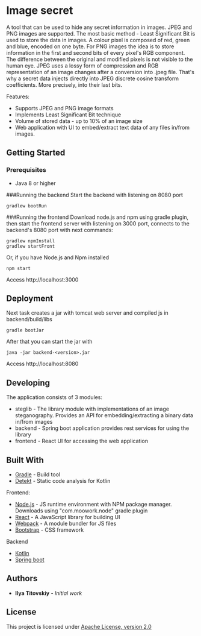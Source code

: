 # Image secret

 A tool that can be used to hide any secret information in images. JPEG and PNG images are supported.
 The most basic method - Least Significant Bit is used to store the data in images.
 A colour pixel is composed of red, green and blue, encoded on one byte.
 For PNG images the idea is to store information in the first and second bits of every pixel's RGB component.
 The difference between the original and modified pixels is not visible to the human eye. 
 JPEG uses a lossy form of compression and RGB representation of an image changes after a conversion into .jpeg file.
 That's why a secret data injects directly into JPEG discrete cosine transform coefficients. More precisely, into their last bits.

Features:
* Supports JPEG and PNG image formats
* Implements Least Significant Bit technique
* Volume of stored data - up to 10% of an image size
* Web application with UI to embed/extract text data of any files in/from images.

## Getting Started
### Prerequisites

* Java 8 or higher

###Running the backend
Start the backend with listening on 8080 port
```
gradlew bootRun
```

###Running the frontend
Download node.js and npm using gradle plugin, then start the frontend server with listening on 3000 port, connects to the backend's 8080 port with next commands:

```
gradlew npmInstall
gradlew startFront
```
Or, if you have Node.js and Npm installed
```
npm start
```

Access http://localhost:3000

## Deployment

Next task creates a jar with tomcat web server and compiled js in backend/build/libs
```
gradle bootJar
```
After that you can start the jar with
```
java -jar backend-<version>.jar
```
Access http://localhost:8080

## Developing

The application consists of 3 modules:

* steglib - The library module with implementations of an image steganography. Provides an API for embedding/extracting a binary data in/from images
* backend - Spring boot application provides rest services for using the library
* frontend - React UI for accessing the web application

## Built With
* [Gradle](https://www.gradle.org) - Build tool
* [Detekt](https://arturbosch.github.io/detekt/) - Static code analysis for Kotlin

Frontend:
* [Node.js](https://nodejs.org/) - JS runtime environment with NPM package manager. Downloads using "com.moowork.node" gradle plugin
* [React](https://reactjs.org/) - A JavaScript library for building UI
* [Webpack](https://webpack.js.org/) - A module bundler for JS files
* [Bootstrap](https://getbootstrap.com/) - CSS framework

Backend
* [Kotlin](https://kotlinlang.org/) 
* [Spring boot](https://spring.io/projects/spring-boot)

## Authors

* **Ilya Titovskiy** - *Initial work*

## License

This project is licensed under [Apache License, version 2.0](https://www.apache.org/licenses/LICENSE-2.0)
